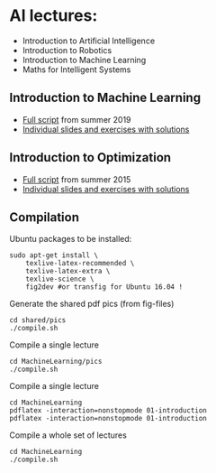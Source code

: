 # AI lectures:

* Introduction to Artificial Intelligence
* Introduction to Robotics
* Introduction to Machine Learning
* Maths for Intelligent Systems

## Introduction to Machine Learning

* [Full script](../../releases/download/v0.1/script.pdf) from summer 2019
* [Individual slides and exercises with solutions](../../releases/tag/v0.1)

## Introduction to Optimization

* [Full script](../../releases/download/v0.2/script.pdf) from summer 2015
* [Individual slides and exercises with solutions](../../releases/tag/v0.2)

## Compilation

Ubuntu packages to be installed:
```
sudo apt-get install \
	texlive-latex-recommended \
	texlive-latex-extra \
	texlive-science \
	fig2dev #or transfig for Ubuntu 16.04 !
```

Generate the shared pdf pics (from fig-files)
```
cd shared/pics
./compile.sh
```

Compile a single lecture
```
cd MachineLearning/pics
./compile.sh
```

Compile a single lecture
```
cd MachineLearning
pdflatex -interaction=nonstopmode 01-introduction
pdflatex -interaction=nonstopmode 01-introduction
```

Compile a whole set of lectures
```
cd MachineLearning
./compile.sh
```
